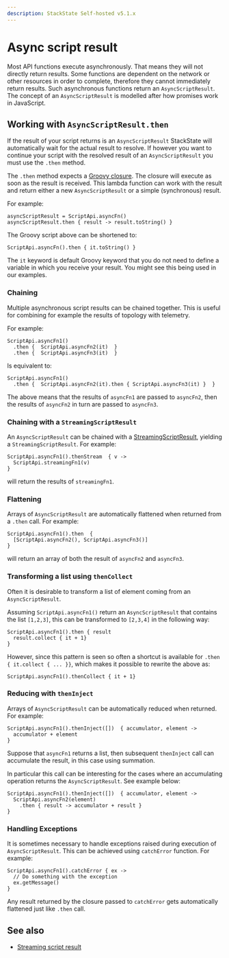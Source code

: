 ```yaml
---
description: StackState Self-hosted v5.1.x 
---
```


# Async script result

Most API functions execute asynchronously. That means they will not directly return results. Some functions are dependent on the network or other resources in order to complete, therefore they cannot immediately return results. Such asynchronous functions return an `AsyncScriptResult`. The concept of an `AsyncScriptResult` is modelled after how promises work in JavaScript.

## Working with `AsyncScriptResult.then`

If the result of your script returns is an `AsyncScriptResult` StackState will automatically wait for the actual result to resolve. If however you want to continue your script with the resolved result of an `AsyncScriptResult` you must use the `.then` method.

The `.then` method expects a [Groovy closure](https://groovy-lang.org/closures.html). The closure will execute as soon as the result is received. This lambda function can work with the result and return either a new `AsyncScriptResult` or a simple \(synchronous\) result.

For example:

```text
asyncScriptResult = ScriptApi.asyncFn()
asyncScriptResult.then { result -> result.toString() }
```

The Groovy script above can be shortened to:

```text
ScriptApi.asyncFn().then { it.toString() }
```

The `it` keyword is default Groovy keyword that you do not need to define a variable in which you receive your result. You might see this being used in our examples.

### Chaining

Multiple asynchronous script results can be chained together. This is useful for combining for example the results of topology with telemetry.

For example:

```text
ScriptApi.asyncFn1()
  .then {  ScriptApi.asyncFn2(it)  }
  .then {  ScriptApi.asyncFn3(it)  }
```

Is equivalent to:

```text
ScriptApi.asyncFn1()
  .then {  ScriptApi.asyncFn2(it).then { ScriptApi.asyncFn3(it) }  }
```

The above means that the results of `asyncFn1` are passed to `asyncFn2`, then the results of `asyncFn2` in turn are passed to `asyncFn3`.

### Chaining with a `StreamingScriptResult`

An `AsyncScriptResult` can be chained with a [StreamingScriptResult](streaming-script-result.md), yielding a `StreamingScriptResult`. For example:

```text
ScriptApi.asyncFn1().thenStream  { v ->
  ScriptApi.streamingFn1(v)
}
```

will return the results of `streamingFn1`.

### Flattening

Arrays of `AsyncScriptResult` are automatically flattened when returned from a `.then` call. For example:

```text
ScriptApi.asyncFn1().then  {
  [ScriptApi.asyncFn2(), ScriptApi.asyncFn3()]
}
```

will return an array of both the result of `asyncFn2` and `asyncFn3`.

### Transforming a list using `thenCollect`

Often it is desirable to transform a list of element coming from an `AsyncScriptResult`.

Assuming `ScriptApi.asyncFn1()` return an `AsyncScriptResult` that contains the list `[1,2,3]`, this can be transformed to `[2,3,4]` in the following way:

```text
ScriptApi.asyncFn1().then { result
  result.collect { it + 1}
}
```

However, since this pattern is seen so often a shortcut is available for `.then { it.collect { ... }}`, which makes it possible to rewrite the above as:

```text
ScriptApi.asyncFn1().thenCollect { it + 1}
```

### Reducing with `thenInject`

Arrays of `AsyncScriptResult` can be automatically reduced when returned. For example:

```text
ScriptApi.asyncFn1().thenInject([])  { accumulator, element ->
  accumulator + element
}
```

Suppose that `asyncFn1` returns a list, then subsequent `thenInject` call can accumulate the result, in this case using summation.

In particular this call can be interesting for the cases where an accumulating operation returns the `AsyncScriptResult`. See example below:

```text
ScriptApi.asyncFn1().thenInject([])  { accumulator, element ->
  ScriptApi.asyncFn2(element)
    .then { result -> accumulator + result }
}
```

### Handling Exceptions

It is sometimes necessary to handle exceptions raised during execution of `AsyncScriptResult`. This can be achieved using `catchError` function. For example:

```text
ScriptApi.asyncFn1().catchError { ex ->
  // Do something with the exception
  ex.getMessage()
}
```

Any result returned by the closure passed to `catchError` gets automatically flattened just like `.then` call.

## See also

* [Streaming script result](streaming-script-result.md)

